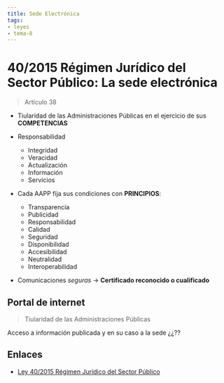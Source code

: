 ```yaml
---
title: Sede Electrónica
tags:
- leyes
- tema-8
---
```

# 40/2015 Régimen Jurídico del Sector Público: La sede electrónica
> Artículo 38

* Tiularidad de las Administraciones Públicas en el ejercicio de sus **COMPETENCIAS**
* Responsabilidad
    * Integridad
    * Veracidad
    * Actualización
    * Información
    * Servicios
* Cada AAPP fija sus condiciones con **PRINCIPIOS**:
    * Transparencia
    * Publicidad
    * Responsabilidad
    * Calidad
    * Seguridad
    * Disponibilidad
    * Accesibilidad
    * Neutralidad
    * Interoperabilidad

* Comunicaciones _seguras_ -> **Certificado reconocido o cualificado**

## Portal de internet
> Tiularidad de las Administraciones Públicas

Acceso a información publicada y en su caso a la sede ¿¿??

## Enlaces

* [Ley 40/2015 Régimen Jurídico del Sector Público](https://www.boe.es/buscar/act.php?id=BOE-A-2015-10566)
